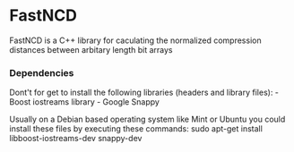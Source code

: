 # FastNCD
FastNCD is a C++ library for caculating the normalized compression distances between arbitary length bit arrays

### Dependencies

Dont't for get to install the following libraries (headers and library files):
	- Boost iostreams library
	- Google Snappy

Usually on a Debian based operating system like Mint or Ubuntu you could install these files by executing these commands:
	sudo apt-get install libboost-iostreams-dev snappy-dev
	


